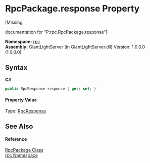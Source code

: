 # RpcPackage.response Property 
 

\[Missing <summary> documentation for "P:rpc.RpcPackage.response"\]

**Namespace:**&nbsp;<a href="75a73021-06d1-2fcd-54cc-2d189b274792">rpc</a><br />**Assembly:**&nbsp;GiantLightServer (in GiantLightServer.dll) Version: 1.0.0.0 (1.0.0.0)

## Syntax

**C#**<br />
``` C#
public RpcResponse response { get; set; }
```


#### Property Value
Type: <a href="e6a7ae14-0bf0-14b7-1fb5-8a3444869810">RpcResponse</a>

## See Also


#### Reference
<a href="910beece-87c1-28c2-8183-8da26afd8281">RpcPackage Class</a><br /><a href="75a73021-06d1-2fcd-54cc-2d189b274792">rpc Namespace</a><br />